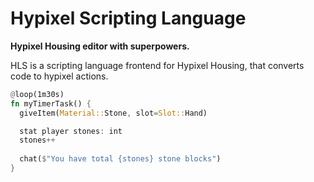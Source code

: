 # Hypixel Scripting Language

<strong>Hypixel Housing editor with superpowers.</strong>

HLS is a scripting language frontend for Hypixel Housing, that converts code to hypixel actions.

```rust
@loop(1m30s)
fn myTimerTask() {
  giveItem(Material::Stone, slot=Slot::Hand)

  stat player stones: int
  stones++
  
  chat($"You have total {stones} stone blocks")
}
```
